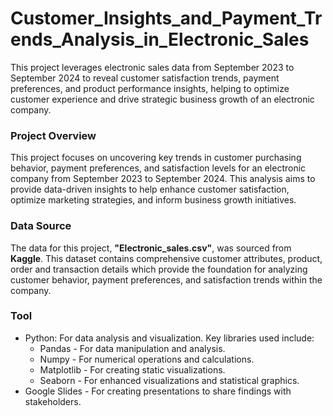 # Customer_Insights_and_Payment_Trends_Analysis_in_Electronic_Sales

This project leverages electronic sales data from September 2023 to September 2024 to reveal customer satisfaction trends, payment preferences, and product performance insights, helping to optimize customer experience and drive strategic business growth of an electronic company.

### Project Overview

This project focuses on uncovering key trends in customer purchasing behavior, payment preferences, and satisfaction levels for an electronic company from September 2023 to September 2024. This analysis aims to provide data-driven insights to help enhance customer satisfaction, optimize marketing strategies, and inform business growth initiatives.

### Data Source

The data for this project, **"Electronic_sales.csv"**, was sourced from **Kaggle**. This dataset contains comprehensive customer attributes, product, order and transaction details which provide the foundation for analyzing customer behavior, payment preferences, and satisfaction trends within the company.

### Tool
- Python: For data analysis and visualization. Key libraries used include:
    - Pandas - For data manipulation and analysis.
    - Numpy -  For numerical operations and calculations.
    - Matplotlib - For creating static visualizations.
    - Seaborn - For enhanced visualizations and statistical graphics.
- Google Slides -  For creating presentations to share findings with stakeholders.
